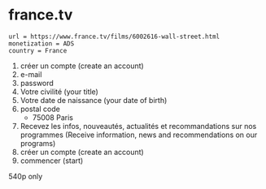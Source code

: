 # france.tv

~~~
url = https://www.france.tv/films/6002616-wall-street.html
monetization = ADS
country = France
~~~

1. créer un compte (create an account)
2. e-mail
3. password
4. Votre civilité (your title)
5. Votre date de naissance (your date of birth)
6. postal code
   - 75008 Paris
7. Recevez les infos, nouveautés, actualités et recommandations sur nos
   programmes (Receive information, news and recommendations on our programs)
8. créer un compte (create an account)
9. commencer (start)

540p only
